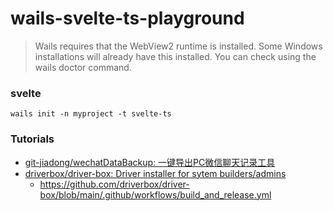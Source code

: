 wails-svelte-ts-playground
==========================
> Wails requires that the WebView2 runtime is installed. Some Windows installations will already have this installed. You can check using the wails doctor command.

### svelte
```
wails init -n myproject -t svelte-ts
```

### Tutorials
- [git-jiadong/wechatDataBackup: 一键导出PC微信聊天记录工具](https://github.com/git-jiadong/wechatDataBackup)
- [driverbox/driver-box: Driver installer for sytem builders/admins](https://github.com/driverbox/driver-box)
  - https://github.com/driverbox/driver-box/blob/main/.github/workflows/build_and_release.yml
